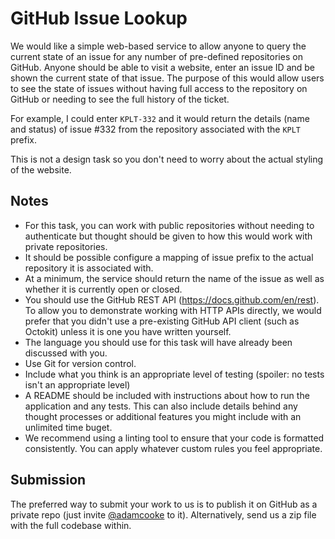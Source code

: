 # GitHub Issue Lookup

We would like a simple web-based service to allow anyone to query the current state of an issue for any number of pre-defined repositories on GitHub. Anyone should be able to visit a website, enter an issue ID and be shown the current state of that issue. The purpose of this would allow users to see the state of issues without having full access to the repository on GitHub or needing to see the full history of the ticket.

For example, I could enter `KPLT-332` and it would return the details (name and status) of issue #332 from the repository associated with the `KPLT` prefix. 

This is not a design task so you don't need to worry about the actual styling of the website. 

## Notes

* For this task, you can work with public repositories without needing to authenticate but thought should be given to how this would work with private repositories.
* It should be possible configure a mapping of issue prefix to the actual repository it is associated with.
* At a minimum, the service should return the name of the issue as well as whether it is currently open or closed.
* You should use the GitHub REST API (https://docs.github.com/en/rest). To allow you to demonstrate working with HTTP APIs directly, we would prefer that you didn't use a pre-existing GitHub API client (such as Octokit) unless it is one you have written yourself.
* The language you should use for this task will have already been discussed with you.
* Use Git for version control.
* Include what you think is an appropriate level of testing (spoiler: no tests isn't an appropriate level)
* A README should be included with instructions about how to run the application and any tests. This can also include details behind any thought processes or additional features you might include with an unlimited time buget. 
* We recommend using a linting tool to ensure that your code is formatted consistently. You can apply whatever custom rules you feel appropriate.

## Submission

The preferred way to submit your work to us is to publish it on GitHub as a private repo (just invite [@adamcooke](https://github.com/adamcooke) to it). Alternatively, send us a zip file with the full codebase within.
